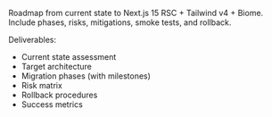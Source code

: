 Roadmap from current state to Next.js 15 RSC + Tailwind v4 + Biome. Include phases, risks, mitigations, smoke tests, and rollback.

Deliverables:
- Current state assessment
- Target architecture
- Migration phases (with milestones)
- Risk matrix
- Rollback procedures
- Success metrics
